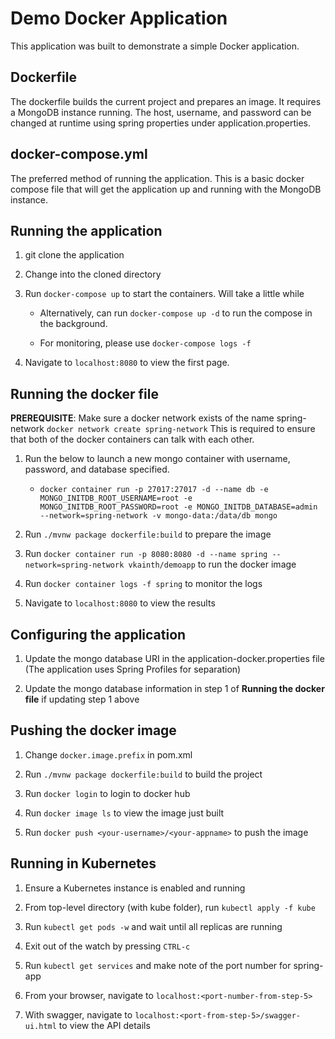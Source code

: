 # Demo Docker Application

This application was built to demonstrate a simple Docker application.

## Dockerfile

The dockerfile builds the current project and prepares an image. It requires a MongoDB instance running.
The host, username, and password can be changed at runtime using spring properties under application.properties.

## docker-compose.yml

The preferred method of running the application. This is a basic docker compose file that will get the application up
and running with the MongoDB instance.

## Running the application

1. git clone the application

2. Change into the cloned directory

3. Run `docker-compose up` to start the containers. Will take a little while

    * Alternatively, can run `docker-compose up -d` to run the compose in the background.

    * For monitoring, please use `docker-compose logs -f`

4. Navigate to `localhost:8080` to view the first page.

## Running the docker file

**PREREQUISITE**: Make sure a docker network exists of the name spring-network `docker network create spring-network`
This is required to ensure that both of the docker containers can talk with each other.

1. Run the below to launch a new mongo container with username, password, and database specified.

    * `docker container run -p 27017:27017 -d --name db -e MONGO_INITDB_ROOT_USERNAME=root -e MONGO_INITDB_ROOT_PASSWORD=root -e MONGO_INITDB_DATABASE=admin --network=spring-network -v mongo-data:/data/db mongo`

2. Run `./mvnw package dockerfile:build` to prepare the image

3. Run `docker container run -p 8080:8080 -d --name spring --network=spring-network vkainth/demoapp` to run the docker image

4. Run `docker container logs -f spring` to monitor the logs

5. Navigate to `localhost:8080` to view the results

## Configuring the application

1. Update the mongo database URI in the application-docker.properties file (The application uses Spring Profiles for separation)

2. Update the mongo database information in step 1 of **Running the docker file** if updating step 1 above

## Pushing the docker image

1. Change `docker.image.prefix` in pom.xml

2. Run `./mvnw package dockerfile:build` to build the project

3. Run `docker login` to login to docker hub

4. Run `docker image ls` to view the image just built

5. Run `docker push <your-username>/<your-appname>` to push the image

## Running in Kubernetes

1. Ensure a Kubernetes instance is enabled and running

2. From top-level directory (with kube folder), run `kubectl apply -f kube`

3. Run `kubectl get pods -w` and wait until all replicas are running

4. Exit out of the watch by pressing `CTRL-c`

5. Run `kubectl get services` and make note of the port number for spring-app

6. From your browser, navigate to `localhost:<port-number-from-step-5>`

7. With swagger, navigate to `localhost:<port-from-step-5>/swagger-ui.html` to view the API details
